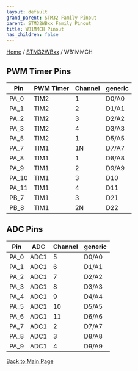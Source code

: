```yaml
---
layout: default
grand_parent: STM32 Family Pinout
parent: STM32WBxx Family Pinout
title: WB1MMCH Pinout
has_children: false
---
```


[Home](../../index) / [STM32WBxx](../index) / WB1MMCH

## PWM Timer Pins

| Pin | PWM Timer | Channel | generic |
| --- | --- | --- | --- |
| PA_0 | TIM2 | 1 | D0/A0 |
| PA_1 | TIM2 | 2 | D1/A1 |
| PA_2 | TIM2 | 3 | D2/A2 |
| PA_3 | TIM2 | 4 | D3/A3 |
| PA_5 | TIM2 | 1 | D5/A5 |
| PA_7 | TIM1 | 1N | D7/A7 |
| PA_8 | TIM1 | 1 | D8/A8 |
| PA_9 | TIM1 | 2 | D9/A9 |
| PA_10 | TIM1 | 3 | D10 |
| PA_11 | TIM1 | 4 | D11 |
| PB_7 | TIM1 | 3 | D21 |
| PB_8 | TIM1 | 2N | D22 |


## ADC Pins

| Pin | ADC | Channel | generic |
| --- | --- | --- | --- |
| PA_0 | ADC1 | 5 | D0/A0 |
| PA_1 | ADC1 | 6 | D1/A1 |
| PA_2 | ADC1 | 7 | D2/A2 |
| PA_3 | ADC1 | 8 | D3/A3 |
| PA_4 | ADC1 | 9 | D4/A4 |
| PA_5 | ADC1 | 10 | D5/A5 |
| PA_6 | ADC1 | 11 | D6/A6 |
| PA_7 | ADC1 | 2 | D7/A7 |
| PA_8 | ADC1 | 3 | D8/A8 |
| PA_9 | ADC1 | 4 | D9/A9 |


[Back to Main Page](../../index)